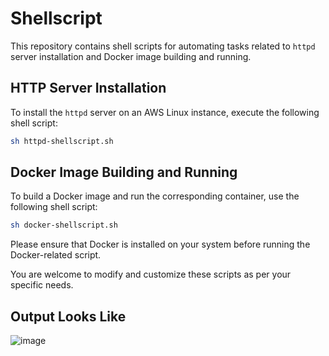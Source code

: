 # Shellscript

This repository contains shell scripts for automating tasks related to `httpd` server installation and Docker image building and running.

## HTTP Server Installation

To install the `httpd` server on an AWS Linux instance, execute the following shell script:

```bash
sh httpd-shellscript.sh
```

## Docker Image Building and Running

To build a Docker image and run the corresponding container, use the following shell script:

```bash
sh docker-shellscript.sh
```

Please ensure that Docker is installed on your system before running the Docker-related script.

You are welcome to modify and customize these scripts as per your specific needs.
## Output Looks Like
![image](https://github.com/GudditiOrg/Shellscript/assets/87116202/51c2a56a-253a-4ef9-b34a-67087014b04f)


